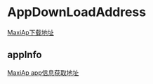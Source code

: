 
# AppDownLoadAddress

[MaxiAp下载地址](https://itunes.apple.com/app/id1247339344?mt=8)

## appInfo

[MaxiAp app信息获取地址](http://itunes.apple.com/us/lookup?bundleId=com.autel.MaxiAP)
